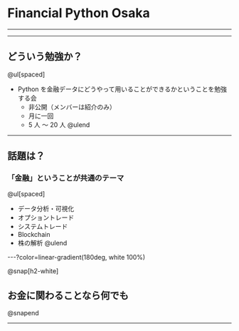 # Financial Python Osaka 

---



---

## どういう勉強か？

@ul[spaced]
- Python を金融データにどうやって用いることができるかということを勉強する会
  - 非公開（メンバーは紹介のみ）
  - 月に一回
  - 5 人 〜 20 人
@ulend

---

## 話題は？

### 「金融」ということが共通のテーマ

@ul[spaced]
- データ分析・可視化
- オプショントレード
- システムトレード
- Blockchain
- 株の解析
@ulend

---?color=linear-gradient(180deg, white 100%)

@snap[h2-white]
## お金に関わることなら何でも
@snapend



---

